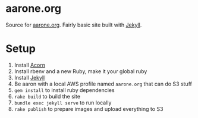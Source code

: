 aarone.org
===

Source for [aarone.org](http://www.aarone.org).  Fairly
basic site built with [Jekyll](http://jekyllrb.com/).


Setup
===

1. Install [Acorn](https://flyingmeat.com/acorn/)
2. Install rbenv and a new Ruby, make it your global ruby
3. Install [Jekyll](https://jekyllrb.com/docs/installation/macos/)
4. Be aaron with a local AWS profile named `aarone.org` that can do S3 stuff
5. `gem install` to install ruby dependencies
6. `rake build` to build the site
7. `bundle exec jekyll serve` to run locally
8. `rake publish` to prepare images and upload everything to S3